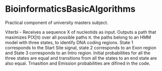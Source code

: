 # BioinformaticsBasicAlgorithms
Practical component of university masters subject.

Viterbi - Receives a sequence X of nucleotids as input. Outputs a path that maximizes P(X|π) over all possible paths π. the paths belong to an HMM model with three states, to identify DNA coding regions. State 1 corresponds to the Start Site signal, state 2 corresponds to an Exon region and State 3 corresponds to an Intro region. Initial probabilities for all the three states are
equal and transitions from all the states to an end state are also equal. Trnasition and Emission probabilities are difined in the code. 


